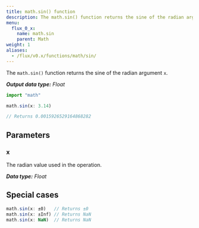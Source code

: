 ```yaml
---
title: math.sin() function
description: The math.sin() function returns the sine of the radian argument `x`.
menu:
  flux_0_x:
    name: math.sin
    parent: Math
weight: 1
aliases:
  - /flux/v0.x/functions/math/sin/
---
```


The `math.sin()` function returns the sine of the radian argument `x`.

_**Output data type:** Float_

```js
import "math"

math.sin(x: 3.14)

// Returns 0.0015926529164868282
```

## Parameters

### x
The radian value used in the operation.

_**Data type:** Float_

## Special cases
```js
math.sin(x: ±0)   // Returns ±0
math.sin(x: ±Inf) // Returns NaN
math.sin(x: NaN)  // Returns NaN
```
